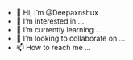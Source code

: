 - 👋 Hi, I’m @Deepaxnshux
- 👀 I’m interested in ...
- 🌱 I’m currently learning ...
- 💞️ I’m looking to collaborate on ...
- 📫 How to reach me ...

<!---
Deepaxnshux/Deepaxnshux is a ✨ special ✨ repository because its `README.md` (this file) appears on your GitHub profile.
You can click the Preview link to take a look at your changes.
--->
